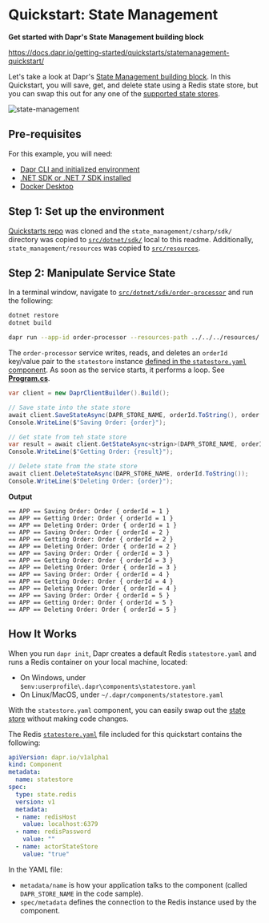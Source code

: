 # Quickstart: State Management

**Get started with Dapr's State Management building block**  

https://docs.dapr.io/getting-started/quickstarts/statemanagement-quickstart/

Let's take a look at Dapr's [State Management building block](https://docs.dapr.io/developing-applications/building-blocks/state-management/). In this Quickstart, you will save, get, and delete state using a Redis state store, but you can swap this out for any one of the [supported state stores](https://docs.dapr.io/reference/components-reference/supported-state-stores/).

![state-management](https://docs.dapr.io/images/state-management-quickstart.png)

## Pre-requisites

For this example, you will need:

* [Dapr CLI and initialized environment](https://docs.dapr.io/getting-started)
* [.NET SDK or .NET 7 SDK installed](https://dotnet.microsoft.com/download)
* [Docker Desktop](https://www.docker.com/products/docker-desktop)

## Step 1: Set up the environment

[Quickstarts repo](https://github.com/dapr/quickstarts/) was cloned and the `state_management/csharp/sdk/` directory was copied to [`src/dotnet/sdk/`](./src/dotnet/sdk/) local to this readme. Additionally, `state_management/resources` was copied to [`src/resources`](./src/resources/).

## Step 2: Manipulate Service State

In a terminal window, navigate to [`src/dotnet/sdk/order-processor`](./src/dotnet/sdk/order-processor/) and run the following:

```bash
dotnet restore
dotnet build

dapr run --app-id order-processor --resources-path ../../../resources/ -- dotnet run
```

The `order-processor` service writes, reads, and deletes an `orderId` key/value pair to the `statestore` instance [defined in the `statestore.yaml` component](./src/resources/statestore.yaml). As soon as the service starts, it performs a loop. See [**Program.cs**](./src/dotnet/sdk/order-processor/Program.cs).

```cs
var client = new DaprClientBuilder().Build();

// Save state into the state store
await client.SaveStateAsync(DAPR_STORE_NAME, orderId.ToString(), order.ToString());
Console.WriteLine($"Saving Order: {order}");

// Get state from teh state store
var result = await client.GetStateAsync<strign>(DAPR_STORE_NAME, orderId.ToString());
Console.WriteLine($"Getting Order: {result}");

// Delete state from the state store
await client.DeleteStateAsync(DAPR_STORE_NAME, orderId.ToString());
Console.WriteLine($"Deleting Order: {order}");
```

**Output**  

```
== APP == Saving Order: Order { orderId = 1 }
== APP == Getting Order: Order { orderId = 1 }
== APP == Deleting Order: Order { orderId = 1 }
== APP == Saving Order: Order { orderId = 2 }
== APP == Getting Order: Order { orderId = 2 }
== APP == Deleting Order: Order { orderId = 2 }
== APP == Saving Order: Order { orderId = 3 }
== APP == Getting Order: Order { orderId = 3 }
== APP == Deleting Order: Order { orderId = 3 }
== APP == Saving Order: Order { orderId = 4 }
== APP == Getting Order: Order { orderId = 4 }
== APP == Deleting Order: Order { orderId = 4 }
== APP == Saving Order: Order { orderId = 5 }
== APP == Getting Order: Order { orderId = 5 }
== APP == Deleting Order: Order { orderId = 5 }
```

## How It Works

When you run `dapr init`, Dapr creates a default Redis `statestore.yaml` and runs a Redis container on your local machine, located:

* On Windows, under `$env:userprofile\.dapr\components\statestore.yaml`
* On Linux/MacOS, under `~/.dapr/components/statestore.yaml`

With the `statestore.yaml` component, you can easily swap out the [state store]() without making code changes.

The Redis [`statestore.yaml`](./src/resources/statestore.yaml) file included for this quickstart contains the following:

```yaml
apiVersion: dapr.io/v1alpha1
kind: Component
metadata:
  name: statestore
spec:
  type: state.redis
  version: v1
  metadata:
  - name: redisHost
    value: localhost:6379
  - name: redisPassword
    value: ""
  - name: actorStateStore
    value: "true"
```

In the YAML file:

* `metadata/name` is how your application talks to the component (called `DAPR_STORE_NAME` in the code sample).
* `spec/metadata` defines the connection to the Redis instance used by the component.
